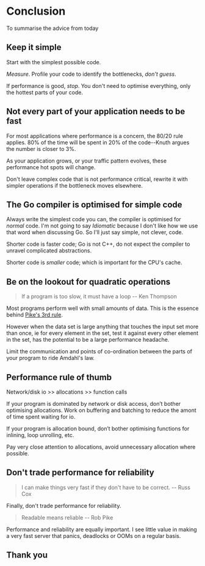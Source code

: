 # Conclusion

To summarise the advice from today

## Keep it simple

Start with the simplest possible code.

_Measure_. Profile your code to identify the bottlenecks, _don't guess_.

If performance is good, _stop_. You don't need to optimise everything, only the hottest parts of your code.

## Not every part of your application needs to be fast

For most applications where performance is a concern, the 80/20 rule applies. 80% of the time will be spent in 20% of the code--Knuth argues the number is closer to 3%.

As your application grows, or your traffic pattern evolves, these performance hot spots will change.

Don't leave complex code that is not performance critical, rewrite it with simpler operations if the bottleneck moves elsewhere.

## The Go compiler is optimised for simple code

Always write the simplest code you can, the compiler is optimised for _normal_ code. I'm not going to say _Idiomatic_ because I don't like how we use that word when discussing Go. So I'll just say simple, not clever, code.

Shorter code is faster code; Go is not C++, do not expect the compiler to unravel complicated abstractions.

Shorter code is _smaller_ code; which is important for the CPU's cache.

## Be on the lookout for quadratic operations

> If a program is too slow, it must have a loop -- Ken Thompson

Most programs perform well with small amounts of data. This is the essence behind [Pike's 3rd rule][0]. 

However when the data set is large anything that touches the input set more than once, ie for every element in the set, test it against every other element in the set, has the potential to be a large performance headache.

Limit the communication and points of co-ordination between the parts of your program to ride Amdahl's law.

## Performance rule of thumb

Network/disk io >> allocations >> function calls

If your program is dominated by network or disk access, don’t bother optimising allocations. Work on buffering and batching to reduce the amont of time spent waiting for io.

If your program is allocation bound, don’t bother optimising functions for inlining, loop unrolling, etc. 

Pay very close attention to allocations, avoid unnecessary allocation where possible.

## Don't trade performance for reliability

> I can make things very fast if they don't have to be correct. -- Russ Cox

Finally, don't trade performance for reliability.

> Readable means reliable -- Rob Pike

Performance and reliability are equally important. I see little value in making a very fast server that panics, deadlocks or OOMs on a regular basis.

## Thank you

[0]: https://users.ece.utexas.edu/~adnan/pike.html
